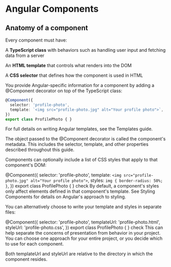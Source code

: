 # Angular Components

## Anatomy of a component

Every component must have:

A **TypeScript class** with behaviors such as handling user input and fetching data from a server

An **HTML template** that controls what renders into the DOM

A **CSS selector** that defines how the component is used in HTML

You provide Angular-specific information for a component by adding a @Component decorator on top of the TypeScript class:

```typescript
@Component({
  selector: 'profile-photo',
  template: `<img src="profile-photo.jpg" alt="Your profile photo">`,
})
export class ProfilePhoto { }
```

For full details on writing Angular templates, see the Templates guide.

The object passed to the @Component decorator is called the component's metadata. This includes the selector, template, and other properties described throughout this guide.

Components can optionally include a list of CSS styles that apply to that component's DOM:

@Component({
  selector: 'profile-photo',
  template: `<img src="profile-photo.jpg" alt="Your profile photo">`,
  styles: `img { border-radius: 50%; }`,
})
export class ProfilePhoto { }
check
By default, a component's styles only affect elements defined in that component's template. See Styling Components for details on Angular's approach to styling.

You can alternatively choose to write your template and styles in separate files:

@Component({
  selector: 'profile-photo',
  templateUrl: 'profile-photo.html',
  styleUrl: 'profile-photo.css',
})
export class ProfilePhoto { }
check
This can help separate the concerns of presentation from behavior in your project. You can choose one approach for your entire project, or you decide which to use for each component.

Both templateUrl and styleUrl are relative to the directory in which the component resides.
